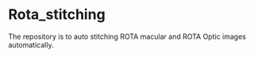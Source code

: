 # Rota_stitching
The repository is to auto stitching ROTA macular and ROTA Optic images automatically.
